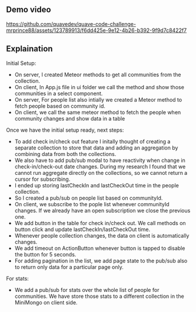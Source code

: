 ## Demo video



https://github.com/quavedev/quave-code-challenge-mrprince88/assets/123789913/f6dd425e-9e12-4b26-b392-9f9d7c8422f7



## Explaination

Initial Setup:

- On server, I created Meteor methods to get all communities from the collection.
- On client, In App.js file in ui folder we call the method and show those communities in a select component.
- On server, For people list also intially we created a Meteor method to fetch people based on community id.
- On client, we call the same meteor method to fetch the people when community changes and show data in a table

Once we have the initial setup ready, next steps:

- To add check in/check out feature I initally thought of creating a separate collection to store that data and adding an aggregation by combining data from both the collections.
- We also have to add pub/sub modal to have reactivity when change in check-in/check-out date changes. During my research I found that we cannot run aggregate directly on the collections, so we cannot return a cursor for subscribing.
- I ended up storing lastCheckIn and lastCheckOut time in the people collection.
- So I created a pub/sub on people list based on communityId.
- On client, we subscribe to the pople list whenever communityId changes. If we already have an open subscription we close the previous one.
- We add button in the table for check in/check out. We call methods on button click and update lastCheckIn/lastCheckOut time.
- Whenever people collection changes, the data on client is automatically changes.
- We add timeout on ActionButton whenever button is tapped to disable the button for 5 seconds.
- For adding pagination in the list, we add page state to the pub/sub also to return only data for a particular page only.

For stats:

- We add a pub/sub for stats over the whole list of people for communities. We have store those stats to a different collection in the MiniMongo on client side.
